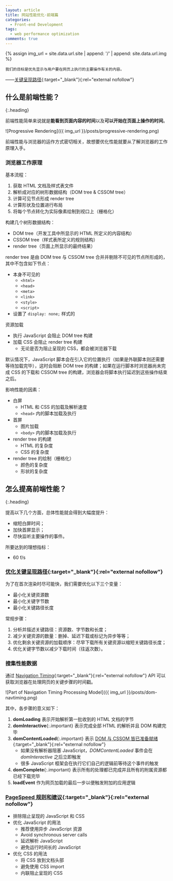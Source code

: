 ```yaml
---
layout: article
title: 网站性能优化·前端篇
categories:
  - Front-end Development
tags:
  - web performance optimization
comments: true
---
```


{% assign img_url = site.data.url.site | append: '/' | append: site.data.url.img %}

    我们的目标是优先显示与用户要在网页上执行的主要操作有关的内容。

——[关键呈现路径](https://developers.google.com/web/fundamentals/performance/critical-rendering-path/){:target="_blank"}{:rel="external nofollow"}

## 什么是前端性能？
{:.heading}

前端性能简单来说就是**能看到页面内容的时间**以及**可以开始在页面上操作的时间**。

![Progressive Rendering]({{ img_url }}/posts/progressive-rendering.png)

前端性能与浏览器的运作方式密切相关，故想要优化性能就要从了解浏览器的工作原理入手。

### 浏览器工作原理

基本流程：

1. 获取 HTML 文档及样式表文件
2. 解析成对应的树形数据结构（DOM tree & CSSOM tree）
3. 计算可见节点形成 render tree
4. 计算形状及位置进行布局
5. 将每个节点转化为实际像素绘制到视口上（栅格化）

构建几个树形数据结构：

- DOM tree（开发工具中所显示的 HTML 所定义的内容结构）
- CSSOM tree（样式表所定义的规则结构）
- render tree（页面上所显示的最终结果）

render tree 是由 DOM tree 与 CSSOM tree 合并并剔除不可见的节点所形成的，其中不包含如下节点：

- 本身不可见的
    - `<html>`
    - `<head>`
    - `<meta>`
    - `<link>`
    - `<style>`
    - `<script>`
- 设置了 `display: none;` 样式的

资源加载

- 执行 JavaScript 会阻止 DOM tree 构建
- 加载 CSS 会阻止 render tree 构建
    - 无论是否为阻止呈现的 CSS，都会被浏览器下载

默认情况下，JavaScript 脚本会在引入它的位置执行（如果是外联脚本则还需要等待加载完毕），这时会阻断 DOM tree 的构建；如果在运行脚本时浏览器尚未完成 CSS 的下载和 CSSOM tree 的构建，浏览器会将脚本执行延迟到这些操作结束之后。

影响性能的因素：

- 白屏
    - HTML 和 CSS 的加载及解析速度
    - `<head>` 内的脚本加载及执行
- 首屏
    - 图片加载
    - `<body>` 内的脚本加载及执行
- render tree 的构建
    - HTML 的复杂度
    - CSS 的复杂度
- render tree 的绘制（栅格化）
    - 颜色的复杂度
    - 形状的复杂度

## 怎么提高前端性能？
{:.heading}

提高以下几个方面，总体性能就会得到大幅度提升：

- 缩短白屏时间；
- 加快首屏显示；
- 尽快监听主要操作的事件。

所要达到的理想指标：

- 60 f/s

### [优化关键呈现路径](https://developers.google.com/web/fundamentals/performance/critical-rendering-path/optimizing-critical-rendering-path){:target="_blank"}{:rel="external nofollow"}

为了在首次渲染时尽可能快，我们需要优化以下三个变量：

- 最小化关键资源数
- 最小化关键字节数
- 最小化关键路径长度

常规步骤：

1. 分析并描述关键路径：资源数、字节数和长度；
2. 减少关键资源的数量：删掉、延迟下载或标记为异步等等；
3. 优化剩余关键资源的加载顺序：尽早下载所有关键资源以缩短关键路径长度；
4. 优化关键字节数以减少下载时间（往返次数）。

### 搜集性能数据

通过 [Navigation Timing](http://www.w3.org/TR/navigation-timing-2/#processing-model){:target="_blank"}{:rel="external nofollow"} API 可以获取浏览器在处理网页的关键步骤的时间戳。

![Part of Navigation Timing Processing Model]({{ img_url }}/posts/dom-navtiming.png)

其中，各步骤的意义如下：

1. **domLoading** 表示开始解析第一批收到的 HTML 文档的字节
2. **domInteractive**{:.important} 表示完成全部 HTML 的解析并且 DOM 构建完毕
3. **domContentLoaded**{:.important} 表示 [DOM 与 CSSOM 皆已准备就绪](http://calendar.perfplanet.com/2012/deciphering-the-critical-rendering-path/){:target="_blank"}{:rel="external nofollow"}
    - 如果没有解析器阻塞 JavaScript，*DOMContentLoaded* 事件会在 *domInteractive* 之后立即触发
    - 很多 JavaScript 框架会在执行它们自己的逻辑前等待这个事件的触发
4. **domComplete**{:.important} 表示所有的处理都已完成并且所有的附属资源都已经下载完毕
5. **loadEvent** 作为网页加载的最后一步以便触发附加的应用逻辑

### [PageSpeed 规则和建议](https://developers.google.com/web/fundamentals/performance/critical-rendering-path/page-speed-rules-and-recommendations/){:target="_blank"}{:rel="external nofollow"}

- 排除阻止呈现的 JavaScript 和 CSS
- 优化 JavaScript 的用法
    - 推荐使用异步 JavaScript 资源
    - Avoid synchronous server calls
    - 延迟解析 JavaScript
    - 避免运行时间长的 JavaScript
- 优化 CSS 的用法
    - 将 CSS 放到文档头部
    - 避免使用 CSS import
    - 内联阻止呈现的 CSS
